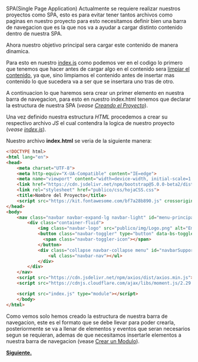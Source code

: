 SPA(Single Page Application)
Actualmente se requiere realizar nuestros proyectos como SPA, esto es para evitar tener tantos archivos como paginas en nuestro proyecto para esto necesitamos definir bien una barra de navegacion que es la que nos va a ayudar a cargar distinto contenido dentro de nuestra SPA.

Ahora nuestro objetivo principal sera cargar este contenido de manera dinamica.

Para esto en nuestro [index.js](http://127.0.0.1:5500/docs/index.js.html) como podemos ver en el codigo lo primero que tenemos que hacer antes de cargar algo en el contenido sera [limpiar el contenido](http://127.0.0.1:5500/docs/global.html#LimpiarContenido), ya que, sino limpiamos el contenido antes de insertar mas contenido lo que sucedera va a ser que se insertara uno tras de otro.

A continuacion lo que haremos sera crear un primer elemento en nuestra barra de navegacion, para esto en nuestro index.html tenemos que declarar la estructura de nuestra SPA (*vease [Creando el Proyecto](http://127.0.0.1:5500/docs/tutorial-paso1.html)*).

Una vez definido nuestra estructura *HTML* procedemos a crear su respectivo archivo *JS* el cual contendra la logica de nuestro proyecto (*vease [index.js](http://127.0.0.1:5500/docs/index.js.html)*).

Nuestro archivo **index.html** se veria de la siguiente manera:

```html
<!DOCTYPE html>
<html lang="en">
<head>
    <meta charset="UTF-8">
    <meta http-equiv="X-UA-Compatible" content="IE=edge">
    <meta name="viewport" content="width=device-width, initial-scale=1.0">
    <link href="https://cdn.jsdelivr.net/npm/bootstrap@5.0.0-beta2/dist/css/bootstrap.min.css" rel="stylesheet" integrity="sha384-BmbxuPwQa2lc/FVzBcNJ7UAyJxM6wuqIj61tLrc4wSX0szH/Ev+nYRRuWlolflfl" crossorigin="anonymous">
    <link rel="stylesheet" href="publico/css/hojaCSS.css">
    <title>Nombre del Proyecto</title>
    <script src="https://kit.fontawesome.com/bf7a28b890.js" crossorigin="anonymous"></script>
</head>
<body>
    <nav class="navbar navbar-expand-lg navbar-light" id="menu-principal">
        <div class="container-fluid"> 
            <img class="navbar-logo" src="publico/img/Logo.png" alt="Empresa">
            <button class="navbar-toggler" type="button" data-bs-toggle="collapse" data-bs-target="#navbarSupportedContent" aria-controls="navbarSupportedContent" aria-expanded="false" aria-label="Toggle navigation">
              <span class="navbar-toggler-icon"></span>
            </button>
            <div class="collapse navbar-collapse menu" id="navbarSupportedContent">
                <ul class="navbar-nav"></ul>
            </div>
        </div>
    </nav>
    <script src="https://cdn.jsdelivr.net/npm/axios/dist/axios.min.js"></script>
    <script src="https://cdnjs.cloudflare.com/ajax/libs/moment.js/2.29.1/moment.min.js"></script>

    <script src="index.js" type="module"></script>
    </body>
</html>
```
Como vemos solo hemos creado la estructura de nuestra barra de navegacion, este es el formato que se debe llevar para poder crearla, posteriormente se va a llenar de elementos y eventos que seran necesarios segun se requieran, ademas de que necesitamos insertarle elementos a nuestra barra de navegacion (vease [Crear un Modulo]()).

**[Siguiente.](http://127.0.0.1:5500/docs/tutorial-moduloGeneral.html)**
